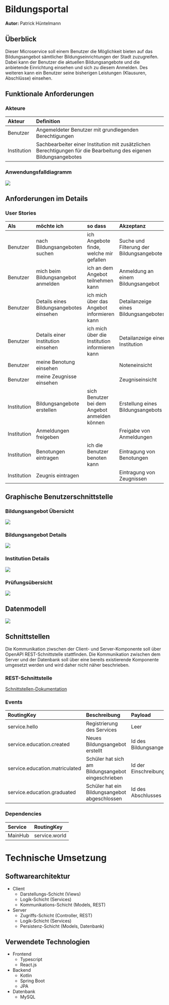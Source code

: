 # Bildungsportal

**Autor:** Patrick Hüntelmann


## Überblick

Dieser Microservice soll einem Benutzer die Möglichkeit bieten auf das Bildungsangebot sämtlicher Bildungseinrichtungen der Stadt zuzugreifen. Dabei kann der Benutzer die aktuellen Bildungsangebote und die anbietende Einrichtung einsehen und sich zu diesem Anmelden. Des weiteren kann ein Benutzer seine bisherigen Leistungen (Klausuren, Abschlüsse) einsehen.

## Funktionale Anforderungen

### Akteure

| **Akteur**  | **Definition**                                                                                                     |
|:------------|:-------------------------------------------------------------------------------------------------------------------|
| Benutzer    | Angemeldeter Benutzer mit grundlegenden Berechtigungen                                                             |
| Institution | Sachbearbeiter einer Institution mit zusätzlichen Berechtigungen für die Bearbeitung des eigenen Bildungsangebotes |

### Anwendungsfalldiagramm

![](media/use_case.svg)

## Anforderungen im Details

### User Stories

| **Als**     | **möchte ich**                           | **so dass**                                    | **Akzeptanz**                            | **Priorität** |
|:------------|:-----------------------------------------|:-----------------------------------------------|:-----------------------------------------|:--------------|
| Benutzer    | nach Bildungsangeboten suchen            | ich Angebote finde, welche mir gefallen        | Suche und Filterung der Bildungsangebote | Must          |
| Benutzer    | mich beim Bildungsangebot anmelden       | ich an dem Angebot teilnehmen kann             | Anmeldung an einem Bildungsangebot       | Must          |
| Benutzer    | Details eines Bildungsangebotes einsehen | ich mich über das Angebot informieren kann     | Detailanzeige eines Bildungsangebotes    | Should        |
| Benutzer    | Details einer Institution einsehen       | ich mich über die Institution informieren kann | Detailanzeige einer Institution          | Should        |
| Benutzer    | meine Benotung einsehen                  |                                                | Noteneinsicht                            | Should        |
| Benutzer    | meine Zeugnisse einsehen                 |                                                | Zeugniseinsicht                          | Should        |
| Institution | Bildungsangebote erstellen               | sich Benutzer bei dem Angebot anmelden können  | Erstellung eines Bildungsangebots        | Must          |
| Institution | Anmeldungen freigeben                    |                                                | Freigabe von Anmeldungen                 | Must          |
| Institution | Benotungen eintragen                     | ich die Benutzer benoten kann                  | Eintragung von Benotungen                | Should        |
| Institution | Zeugnis eintragen                        |                                                | Eintragung von Zeugnissen                | Should        |

## Graphische Benutzerschnittstelle

### Bildungsangebot Übersicht
![](media/mockup_overview.svg)

### Bildungsangebot Details
![](media/mockup_detail.svg)

### Institution Details
![](media/mockup_institution.svg)

### Prüfungsübersicht
![](media/mockup_assessment.svg)

## Datenmodell

![](media/erm.svg)

## Schnittstellen

Die Kommunikation ziwschen der Client- und Server-Komponente soll über OpenAPI REST-Schnittstelle stattfinden. Die Kommunikation zwischen dem Server und der Datenbank soll über eine bereits existierende Komponente umgesetzt werden und wird daher nicht näher beschrieben.

### REST-Schnittstelle

[Schnittstellen-Dokumentation](https://github.com/SmartCity-2022/Service-Bildungsportal/wiki/api)

### Events

| **RoutingKey**                 | **Beschreibung**                                   | **Payload**              |
|:-------------------------------|:---------------------------------------------------|:-------------------------|
| service.hello                  | Registrierung des Services                         | Leer                     |
| service.education.created      | Neues Bildungsangebot erstellt                     | Id des Bildungsangebotes |
| service.education.matriculated | Schüler hat sich am Bildungsangebot eingeschrieben | Id der Einschreibung     |
| service.education.graduated    | Schüler hat ein Bildungsangebot abgeschlossen      | Id des Abschlusses       |



### Dependencies

| **Service** | **RoutingKey** |
|:------------|:---------------|
| MainHub     | service.world  |

# Technische Umsetzung

## Softwarearchitektur

 * Client
   * Darstellungs-Schicht (Views)
   * Logik-Schicht (Services)
   * Kommunikations-Schicht (Models, REST)
 * Server
   * Zugriffs-Schicht (Controller, REST)
   * Logik-Schicht (Services)
   * Persistenz-Schicht (Models, Datenbank)
  
## Verwendete Technologien
 * Frontend
   * Typescript
   * React.js
 * Backend
   * Kotlin
   * Spring Boot
   * JPA
 * Datenbank
   * MySQL
